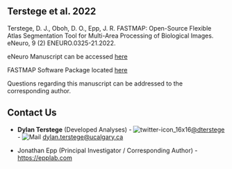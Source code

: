 ## Terstege et al. 2022

Terstege, D. J., Oboh, D. O., Epp, J. R. FASTMAP: Open-Source Flexible Atlas Segmentation Tool for Multi-Area Processing of Biological Images. eNeuro, 9 (2) ENEURO.0325-21.2022.

eNeuro Manuscript can be accessed [here](https://www.eneuro.org/content/9/2/ENEURO.0325-21.2022)

FASTMAP Software Package located [here](https://github.com/dterstege/FASTMAP)


Questions regarding this manuscript can be addressed to the corresponding author.

## Contact Us

- **Dylan Terstege** (Developed Analyses) - ![twitter-icon_16x16](https://user-images.githubusercontent.com/44174532/113163958-e3d3e400-91fd-11eb-8d79-17906d8d3f25.png)[@dterstege](https://twitter.com/dterstege) - ![Mail](https://user-images.githubusercontent.com/44174532/113164412-50e77980-91fe-11eb-9282-dd83852578ce.png)
<dylan.terstege@ucalgary.ca>

- Jonathan Epp (Principal Investigator / Corresponding Author) - https://epplab.com
